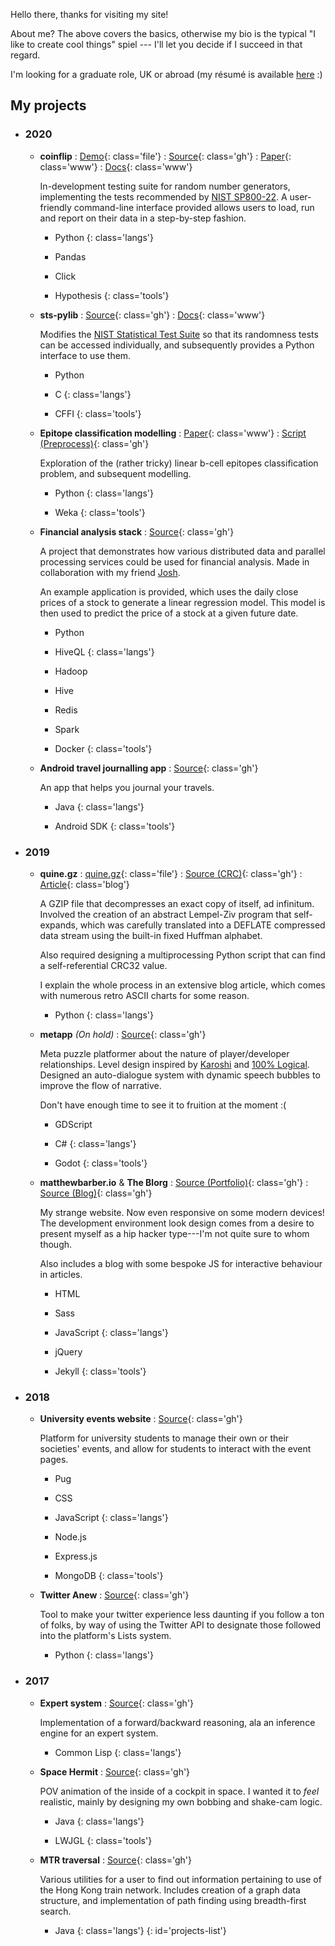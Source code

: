 Hello there, thanks for visiting my site!

About me? The above covers the basics, otherwise my bio is the typical "I like
to create cool things" spiel --- I'll let you decide if I succeed in that
regard.

I'm looking for a graduate role, UK or abroad  (my résumé is available [here](/assets/home/matthew-barber-cv-online.pdf) :)

## My projects

* ### 2020
  * **coinflip**
    : [Demo](https://www.youtube.com/watch?v=0xrWG3Ki9Z8){: class='file'}
    : [Source](https://github.com/Honno/coinflip){: class='gh'}
    : [Paper](https://raw.githubusercontent.com/Honno/coinflip/report/report.pdf){: class='www'}
    : [Docs](https://coinflip.readthedocs.io/en/latest/){: class='www'}

    In-development testing suite for random number generators, implementing the
    tests recommended by [NIST SP800-22](https://github.com/Honno/rngtest/blob/master/SP800-22.pdf). 
    A user-friendly command-line interface provided allows users to load, run
    and report on their data in a step-by-step fashion.
    
    * Python
    {: class='langs'}
    
    * Pandas
    * Click
    * Hypothesis
    {: class='tools'}
    
  * **sts-pylib**
    : [Source](https://github.com/Honno/sts-pylib){: class='gh'}
    : [Docs](https://sts-pylib.readthedocs.io/en/latest/){: class='www'}
    
    Modifies the [NIST Statistical Test Suite](https://csrc.nist.gov/Projects/Random-Bit-Generation/Documentation-and-Software)
    so that its randomness tests can be accessed individually,
    and subsequently provides a Python interface to use them.
    
    * Python
    * C
    {: class='langs'}
    
    * CFFI
    {: class='tools'}
  
  * **Epitope classification modelling**
    : [Paper](https://raw.githubusercontent.com/Honno/epitope-classification/master/report.pdf){: class='www'}
    : [Script (Preprocess)](https://github.com/Honno/epitope-classification/blob/master/preprocess/preprocess_data.py){: class='gh'}

    Exploration of the (rather tricky) linear b-cell epitopes classification problem, and
    subsequent modelling.
    
    * Python
    {: class='langs'}
    
    * Weka
    {: class='tools'}

  * **Financial analysis stack**
    : [Source](https://github.com/Joshgallagher/financial-analysis-stack){: class='gh'}
    
    A project that demonstrates how various distributed data and parallel
    processing services could be used for financial analysis. Made in
    collaboration with my friend [Josh](https://www.joshuagallagher.io/).

    An example application is provided, which uses the daily close prices of a
    stock to generate a linear regression model. This model is then used to
    predict the price of a stock at a given future date.
    
    * Python
    * HiveQL
    {: class='langs'}
    
    * Hadoop
    * Hive
    * Redis
    * Spark
    * Docker
    {: class='tools'}

  * **Android travel journalling app**
    : [Source](https://github.com/Honno/travel-app){: class='gh'}
    
    An app that helps you journal your travels.
    
    * Java
    {: class='langs'}
    
    * Android SDK
    {: class='tools'}



* ### 2019
  * **quine.gz**
    : [quine.gz](https://blog.matthewbarber.io/downloads/quine.gz){: class='file'}
    : [Source (CRC)](https://gist.github.com/Honno/4e6e4790e14c43bf5d6fa822fb56b6ea){: class='gh'}
    : [Article](https://blog.matthewbarber.io/2019/07/22/how-to-make-compressed-file-quines.html){: class='blog'}

    A GZIP file that decompresses an exact copy of itself, ad infinitum. Involved
    the creation of an abstract Lempel-Ziv program that self-expands, which was
    carefully translated into a DEFLATE compressed data stream using the built-in
    fixed Huffman alphabet.

    Also required designing a multiprocessing Python script that can find a
    self-referential CRC32 value.

    I explain the whole process in an extensive blog article, which comes with
    numerous retro ASCII charts for some reason.

    * Python
    {: class='langs'}

  * **metapp** *(On hold)*
    : [Source](https://github.com/Honno/metapp){: class='gh'}

    Meta puzzle platformer about the nature of player/developer relationships.
    Level design inspired by [Karoshi](https://www.karoshigame.com/) and
    [100% Logical](https://gamejolt.com/games/100-logical/1268). Designed an
    auto-dialogue system with dynamic speech bubbles to improve the flow of
    narrative.

    Don't have enough time to see it to fruition at the moment :\(

    * GDScript
    * C#
    {: class='langs'}

    * Godot
    {: class='tools'}

  * **matthewbarber.io** & **The Blorg**
    : [Source (Portfolio)](https://github.com/Honno/Honno.github.io){: class='gh'}
    : [Source (Blog)](https://github.com/Honno/blog){: class='gh'}

    My strange website. Now even responsive on some modern devices! The development
    environment look design comes from a desire to present myself as a hip hacker
    type---I'm not quite sure to whom though.

    Also includes a blog with some bespoke JS for interactive behaviour in
    articles.

    * HTML
    * Sass
    * JavaScript
    {: class='langs'}

    * jQuery
    * Jekyll
    {: class='tools'}

* ### 2018
  * **University events website**
    : [Source](https://github.com/Honno/events-site){: class='gh'}

    Platform for university students to manage their own or their societies'
    events, and allow for students to interact with the event pages.

    * Pug
    * CSS
    * JavaScript
    {: class='langs'}

    * Node.js
    * Express.js
    * MongoDB
    {: class='tools'}

  * **Twitter Anew**
    : [Source](https://github.com/Honno/twitter-anew){: class='gh'}

    Tool to make your twitter experience less daunting if you follow a ton of
    folks, by way of using the Twitter API to designate those followed into the
    platform's Lists system.

    * Python
    {: class='langs'}

* ### 2017
  * **Expert system** 
    : [Source](https://gist.github.com/Honno/b733f151b71116631660ac4c85947289){: class='gh'}

    Implementation of a forward/backward reasoning, ala an inference engine for an
    expert system.

    * Common Lisp
    {: class='langs'}

  * **Space Hermit**
    : [Source](https://github.com/Honno/space-hermit){: class='gh'}

    POV animation of the inside of a cockpit in space. I wanted it to *feel*
    realistic, mainly by designing my own bobbing and shake-cam logic.

    * Java
    {: class='langs'}

    * LWJGL
    {: class='tools'}

  * **MTR traversal**
    : [Source](https://github.com/Honno/mtr-traversal){: class='gh'}

    Various utilities for a user to find out information pertaining to use of the
    Hong Kong train network. Includes creation of a graph data structure, and
    implementation of path finding using breadth-first search.

    * Java
    {: class='langs'}
{: id='projects-list'}
